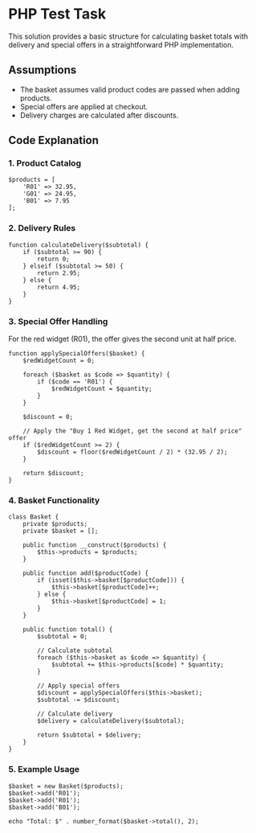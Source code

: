 # PHP Test Task

This solution provides a basic structure for calculating basket totals with delivery and special offers in a straightforward PHP implementation.

## Assumptions

- The basket assumes valid product codes are passed when adding products.
- Special offers are applied at checkout.
- Delivery charges are calculated after discounts.

## Code Explanation

### 1. Product Catalog

```
$products = [
    'R01' => 32.95,
    'G01' => 24.95,
    'B01' => 7.95
];
```

### 2. Delivery Rules

```
function calculateDelivery($subtotal) {
    if ($subtotal >= 90) {
        return 0;
    } elseif ($subtotal >= 50) {
        return 2.95;
    } else {
        return 4.95;
    }
}
```

### 3. Special Offer Handling

For the red widget (R01), the offer gives the second unit at half price.

```
function applySpecialOffers($basket) {
    $redWidgetCount = 0;

    foreach ($basket as $code => $quantity) {
        if ($code == 'R01') {
            $redWidgetCount = $quantity;
        }
    }

    $discount = 0;

    // Apply the "Buy 1 Red Widget, get the second at half price" offer
    if ($redWidgetCount >= 2) {
        $discount = floor($redWidgetCount / 2) * (32.95 / 2);
    }

    return $discount;
}
```

### 4. Basket Functionality

```
class Basket {
    private $products;
    private $basket = [];

    public function __construct($products) {
        $this->products = $products;
    }

    public function add($productCode) {
        if (isset($this->basket[$productCode])) {
            $this->basket[$productCode]++;
        } else {
            $this->basket[$productCode] = 1;
        }
    }

    public function total() {
        $subtotal = 0;

        // Calculate subtotal
        foreach ($this->basket as $code => $quantity) {
            $subtotal += $this->products[$code] * $quantity;
        }

        // Apply special offers
        $discount = applySpecialOffers($this->basket);
        $subtotal -= $discount;

        // Calculate delivery
        $delivery = calculateDelivery($subtotal);

        return $subtotal + $delivery;
    }
}
```

### 5. Example Usage

```
$basket = new Basket($products);
$basket->add('R01');
$basket->add('R01');
$basket->add('B01');

echo "Total: $" . number_format($basket->total(), 2);
```
